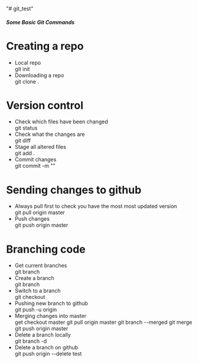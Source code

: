 "# git_test" 

##### Some Basic Git Commands
# Creating a repo
* Local repo  
git init
* Downloading a repo  
git clone <url> .

# Version control 
* Check which files have been changed  
git status
* Check what the changes are  
git diff
* Stage all altered files  
git add .
* Commit changes  
git commit -m "<comments>"

# Sending changes to github
* Always pull first to check you have the most most updated version  
git pull origin master
* Push changes  
git push origin master

# Branching code
* Get current branches  
git branch
* Create a branch  
git branch <name>
* Switch to a branch  
git checkout <name>
* Pushing new branch to github  
git push -u origin <name>
* Merging changes into master  
get checkout master
git pull origin master
git branch --merged
git merge <name>
git push origin master
* Delete a branch locally  
git branch -d <name>
* Delete a branch on github  
git push origin --delete test
